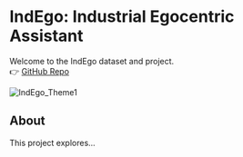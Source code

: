 # IndEgo: Industrial Egocentric Assistant

Welcome to the IndEgo dataset and project.  
👉 [GitHub Repo](https://github.com/Vivek9Chavan/IndEgo)

![IndEgo_Theme1](https://github.com/user-attachments/assets/fcf2e236-768a-4348-9762-28f4fa62d405)


## About
This project explores...
